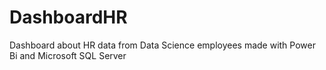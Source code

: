 # DashboardHR
Dashboard about HR data from Data Science employees made with Power Bi and Microsoft SQL Server

